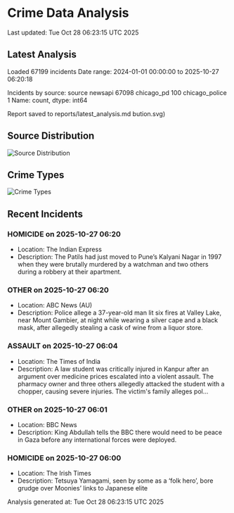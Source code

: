 # Crime Data Analysis
Last updated: Tue Oct 28 06:23:15 UTC 2025

## Latest Analysis

Loaded 67199 incidents
Date range: 2024-01-01 00:00:00 to 2025-10-27 06:20:18

Incidents by source:
source
newsapi           67098
chicago_pd          100
chicago_police        1
Name: count, dtype: int64

Report saved to reports/latest_analysis.md
bution.svg)

## Source Distribution
![Source Distribution](images/source_distribution.svg)

## Crime Types
![Crime Types](images/crime_types.svg)

## Recent Incidents

### HOMICIDE on 2025-10-27 06:20
- Location: The Indian Express
- Description: The Patils had just moved to Pune’s Kalyani Nagar in 1997 when they were brutally murdered by a watchman and two others during a robbery at their apartment.


### OTHER on 2025-10-27 06:20
- Location: ABC News (AU)
- Description: Police allege a 37-year-old man lit six fires at Valley Lake, near Mount Gambier, at night while wearing a silver cape and a black mask, after allegedly stealing a cask of wine from a liquor store.


### ASSAULT on 2025-10-27 06:04
- Location: The Times of India
- Description: A law student was critically injured in Kanpur after an argument over medicine prices escalated into a violent assault. The pharmacy owner and three others allegedly attacked the student with a chopper, causing severe injuries. The victim's family alleges pol…


### OTHER on 2025-10-27 06:01
- Location: BBC News
- Description: King Abdullah tells the BBC there would need to be peace in Gaza before any international forces were deployed.


### HOMICIDE on 2025-10-27 06:00
- Location: The Irish Times
- Description: Tetsuya Yamagami, seen by some as a ‘folk hero’, bore grudge over Moonies’ links to Japanese elite

Analysis generated at: Tue Oct 28 06:23:15 UTC 2025
